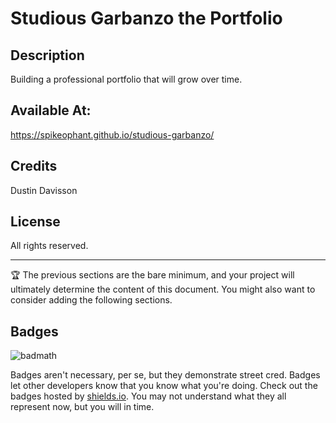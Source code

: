 # Studious Garbanzo the Portfolio

## Description

Building a professional portfolio that will grow over time.  


## Available At:

https://spikeophant.github.io/studious-garbanzo/


## Credits

Dustin Davisson

## License

All rights reserved.

---

🏆 The previous sections are the bare minimum, and your project will ultimately determine the content of this document. You might also want to consider adding the following sections.

## Badges

![badmath](https://img.shields.io/github/languages/top/lernantino/badmath)

Badges aren't necessary, per se, but they demonstrate street cred. Badges let other developers know that you know what you're doing. Check out the badges hosted by [shields.io](https://shields.io/). You may not understand what they all represent now, but you will in time.

